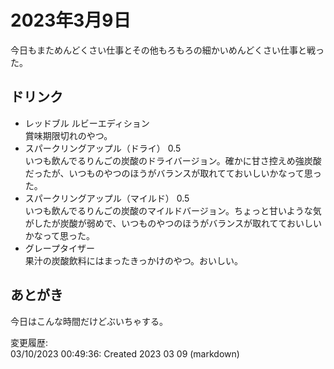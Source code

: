 # 2023年3月9日

今日もまためんどくさい仕事とその他もろもろの細かいめんどくさい仕事と戦った。

## ドリンク

- レッドブル ルビーエディション  
賞味期限切れのやつ。
- スパークリングアップル（ドライ） 0.5  
いつも飲んでるりんごの炭酸のドライバージョン。確かに甘さ控えめ強炭酸だったが、いつものやつのほうがバランスが取れてておいしいかなって思った。
- スパークリングアップル（マイルド） 0.5  
いつも飲んでるりんごの炭酸のマイルドバージョン。ちょっと甘いような気がしたが炭酸が弱めで、いつものやつのほうがバランスが取れてておいしいかなって思った。
- グレープタイザー  
果汁の炭酸飲料にはまったきっかけのやつ。おいしい。

## あとがき

今日はこんな時間だけどぶいちゃする。

変更履歴:  
03/10/2023 00:49:36: Created 2023 03 09 (markdown)  
